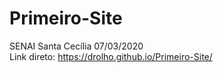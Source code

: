 # Primeiro-Site
SENAI Santa Cecília 07/03/2020<br>
Link direto: https://drolho.github.io/Primeiro-Site/
